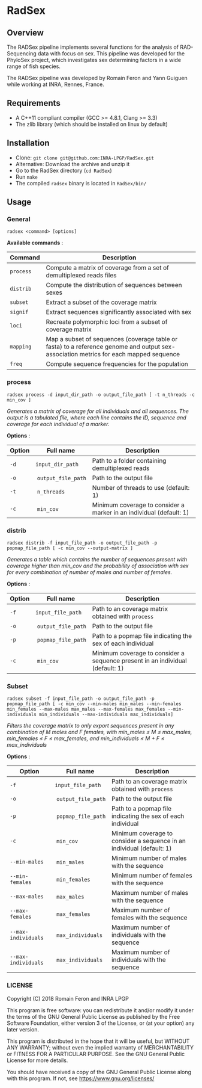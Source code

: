 # RadSex

## Overview

The RADSex pipeline implements several functions for the analysis of RAD-Sequencing data with focus on sex. This pipeline was developed for the PhyloSex project, which investigates sex determining factors in a wide range of fish species.

The RADSex pipeline was developed by Romain Feron and Yann Guiguen while working at INRA, Rennes, France.

## Requirements

- A C++11 compliant compiler (GCC >= 4.8.1, Clang >= 3.3)
- The zlib library (which should be installed on linux by default)

## Installation

- Clone: `git clone git@github.com:INRA-LPGP/RadSex.git`
- Alternative: Download the archive and unzip it
- Go to the RadSex directory (`cd RadSex`)
- Run `make`
- The compiled `radsex` binary is located in `RadSex/bin/`

## Usage

### General

`radsex <command> [options]`

**Available commands** :

Command            | Description
------------------ | ------------
`process`    | Compute a matrix of coverage from a set of demultiplexed reads files
`distrib` | Compute the distribution of sequences between sexes
`subset` | Extract a subset of the coverage matrix
`signif` | Extract sequences significantly associated with sex
`loci` | Recreate polymorphic loci from a subset of coverage matrix
`mapping` | Map a subset of sequences (coverage table or fasta) to a reference genome and output sex-association metrics for each mapped sequence
`freq` | Compute sequence frequencies for the population

### process

`radsex process -d input_dir_path -o output_file_path [ -t n_threads -c min_cov ]`

*Generates a matrix of coverage for all individuals and all sequences. The output is a tabulated file, where each line contains the ID, sequence and coverage for each individual of a marker.*

**Options** :

Option | Full name | Description
--- | --- | ---
`-d` | `input_dir_path` | Path to a folder containing demultiplexed reads |
`-o` | `output_file_path` | Path to the output file |
`-t` | `n_threads` | Number of threads to use (default: 1) |
`-c` | `min_cov` | Minimum coverage to consider a marker in an individual (default: 1) |

### distrib

`radsex distrib -f input_file_path -o output_file_path -p popmap_file_path [ -c min_cov --output-matrix ]`

*Generates a table which contains the number of sequences present with coverage higher than min_cov and the probability of association with sex for every combination of number of males and number of females.*

**Options** :

Option | Full name | Description
--- | --- | ---
`-f` | `input_file_path` | Path to an coverage matrix obtained with `process` |
`-o` | `output_file_path` | Path to the output file |
`-p` | `popmap_file_path` | Path to a popmap file indicating the sex of each individual |
`-c` | `min_cov` | Minimum coverage to consider a sequence present in an individual (default: 1) |

### Subset

`radsex subset -f input_file_path -o output_file_path -p popmap_file_path [ -c min_cov --min-males min_males --min-females min_females --max-males max_males --max-females max_females --min-individuals min_individuals --max-individuals max_individuals]`

*Filters the coverage matrix to only export sequences present in any combination of M males and F females, with min_males ≤ M ≤ max_males, min_females ≤ F ≤ max_females, and min_individuals ≤ M + F ≤ max_individuals*

**Options** :

Option | Full name | Description
--- | --- | ---
`-f` | `input_file_path` | Path to an coverage matrix obtained with `process` |
`-o` | `output_file_path` | Path to the output file |
`-p` | `popmap_file_path` | Path to a popmap file indicating the sex of each individual |
`-c` | `min_cov` | Minimum coverage to consider a sequence in an individual (default: 1) |
`--min-males` | `min_males` | Minimum number of males with the sequence |
`--min-females` | `min_females` | Minimum number of females with the sequence |
`--max-males` | `max_males` | Maximum number of males with the sequence |
`--max-females` | `max_females` | Maximum number of females with the sequence |
`--max-individuals` | `max_individuals` | Maximum number of individuals with the sequence |
`--max-individuals` | `max_individuals` | Maximum number of individuals with the sequence |

### LICENSE

Copyright (C) 2018 Romain Feron and INRA LPGP

This program is free software: you can redistribute it and/or modify it under the terms of the GNU General Public License as published by the Free Software Foundation, either version 3 of the License, or (at your option) any later version.

This program is distributed in the hope that it will be useful, but WITHOUT ANY WARRANTY; without even the implied warranty of MERCHANTABILITY or FITNESS FOR A PARTICULAR PURPOSE. See the GNU General Public License for more details.

You should have received a copy of the GNU General Public License along with this program. If not, see https://www.gnu.org/licenses/
